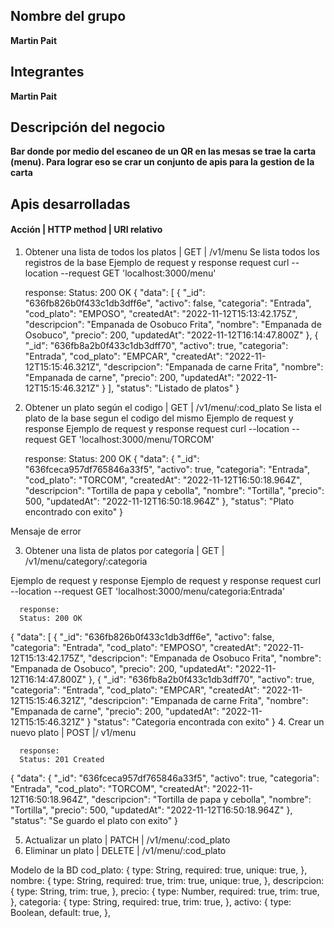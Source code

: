 ## **Nombre del grupo** 
**Martin Pait**
## **Integrantes** 
**Martin Pait**
## **Descripción del negocio** 
**Bar donde por medio del escaneo de un QR en las mesas se trae la carta (menu). Para lograr eso se crar un conjunto de apis para la gestion de la carta**


## **Apis desarrolladas**
#### **Acción                    |     HTTP method     |     URI relativo**
1. Obtener una lista de todos los platos     |   GET     |   /v1/menu
    Se lista todos los registros de la base
    Ejemplo de request y response
        request
        curl --location --request GET 'localhost:3000/menu'

      response:
      Status: 200 OK
  {
    "data": [
        {
            "_id": "636fb826b0f433c1db3dff6e",
            "activo": false,
            "categoria": "Entrada",
            "cod_plato": "EMPOSO",
            "createdAt": "2022-11-12T15:13:42.175Z",
            "descripcion": "Empanada de Osobuco Frita",
            "nombre": "Empanada de Osobuco",
            "precio": 200,
            "updatedAt": "2022-11-12T16:14:47.800Z"
        },
        {
            "_id": "636fb8a2b0f433c1db3dff70",
            "activo": true,
            "categoria": "Entrada",
            "cod_plato": "EMPCAR",
            "createdAt": "2022-11-12T15:15:46.321Z",
            "descripcion": "Empanada de carne Frita",
            "nombre": "Empanada de carne",
            "precio": 200,
            "updatedAt": "2022-11-12T15:15:46.321Z"
        }
    ],
    "status": "Listado de platos"
  }

2. Obtener un plato según el codigo      |     GET     |     /v1/menu/:cod_plato
    Se lista el plato de la base segun el codigo del mismo
    Ejemplo de request y response
    Ejemplo de request y response
        request
        curl --location --request GET 'localhost:3000/menu/TORCOM'

      response:
      Status: 200 OK
{
    "data": {
        "_id": "636fceca957df765846a33f5",
        "activo": true,
        "categoria": "Entrada",
        "cod_plato": "TORCOM",
        "createdAt": "2022-11-12T16:50:18.964Z",
        "descripcion": "Tortilla de papa y cebolla",
        "nombre": "Tortilla",
        "precio": 500,
        "updatedAt": "2022-11-12T16:50:18.964Z"
    },
    "status": "Plato encontrado con exito"
}

  Mensaje de error
    

3. Obtener una lista de platos por categoría     |     GET     |     /v1/menu/category/:categoria

  Ejemplo de request y response
  Ejemplo de request y response
        request
        curl --location --request GET 'localhost:3000/menu/categoria:Entrada'

      response:
      Status: 200 OK
  {
    "data": [
        {
            "_id": "636fb826b0f433c1db3dff6e",
            "activo": false,
            "categoria": "Entrada",
            "cod_plato": "EMPOSO",
            "createdAt": "2022-11-12T15:13:42.175Z",
            "descripcion": "Empanada de Osobuco Frita",
            "nombre": "Empanada de Osobuco",
            "precio": 200,
            "updatedAt": "2022-11-12T16:14:47.800Z"
        },
        {
            "_id": "636fb8a2b0f433c1db3dff70",
            "activo": true,
            "categoria": "Entrada",
            "cod_plato": "EMPCAR",
            "createdAt": "2022-11-12T15:15:46.321Z",
            "descripcion": "Empanada de carne Frita",
            "nombre": "Empanada de carne",
            "precio": 200,
            "updatedAt": "2022-11-12T15:15:46.321Z"
        }
    "status": "Categoria encontrada con exito"
}
4. Crear un nuevo plato      |     POST      |/      v1/menu

      response:
      Status: 201 Created

{
    "data": {
        "_id": "636fceca957df765846a33f5",
        "activo": true,
        "categoria": "Entrada",
        "cod_plato": "TORCOM",
        "createdAt": "2022-11-12T16:50:18.964Z",
        "descripcion": "Tortilla de papa y cebolla",
        "nombre": "Tortilla",
        "precio": 500,
        "updatedAt": "2022-11-12T16:50:18.964Z"
    },
    "status": "Se guardo el plato con exito"
}


5. Actualizar un plato     |     PATCH     |     /v1/menu/:cod_plato
6. Eliminar un plato     |     DELETE      |     /v1/menu/:cod_plato


Modelo de la BD
	cod_plato: {
      type: String,
      required: true,
      unique: true,
    },
    nombre: {
      type: String,
      required: true,
      trim: true,
      unique: true,
    },
    descripcion: {
      type: String,
      trim: true,
    },
    precio: {
      type: Number,
      required: true,
      trim: true,
    },
    categoria: {
      type: String,
      required: true,
      trim: true,
    },
    activo: {
      type: Boolean,
      default: true,
    },